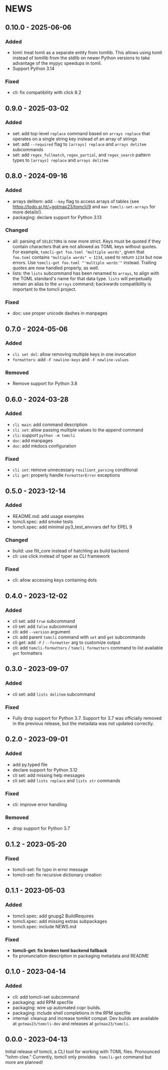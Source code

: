 <!--
Copyright (C) 2023 Maxwell G <maxwell@gtmx.me>
SPDX-License-Identifier: MIT
-->

NEWS
=======

## 0.10.0 - 2025-06-06 <a id='0.10.0'></a>

### Added

- toml: treat tomli as a separate entity from tomllib.
  This allows using tomli instead of tomllib from the stdlib on newer Python
  versions to take advantage of the mypyc speedups in tomli.
- Support Python 3.14

### Fixed

- cli: fix compatibility with click 8.2

## 0.9.0 - 2025-03-02 <a id='0.9.0'></a>

### Added

- set: add top-level `replace` command based on `arrays replace` that operates
  on a single string key instead of an array of strings
- set: add `--required` flag to `[arrays] replace` and `arrays delitem` subcommands
- set: add `regex_fullmatch`, `regex_partial`, and `regex_search` pattern types
  to `[arrays] replace` and `arrays delitem`

## 0.8.0 - 2024-09-16 <a id='0.8.0'></a>

### Added

- arrays delitem: add `--key` flag to access arrays of tables
  (see https://todo.sr.ht/~gotmax23/tomcli/9 and `man tomcli-set-arrays` for more details!).
- packaging: declare support for Python 3.13

### Changed

- all: parsing of `SELECTOR`s is now more strict.
  Keys must be quoted if they contain characters that are not allowed as TOML
  keys without quotes.
  For example, `tomcli-get foo.toml "multiple words"`, given that `foo.toml`
  contains `"multiple words" = 1234`, used to return `1234` but now errors.
  Use `tomcli-get foo.toml "'multiple words'"` instead.
  Trailing quotes are now handled properly, as well.
- lists: the `lists` subcommand has been renamed to `arrays`, to align with the
  TOML standard's name for that data type.
  `lists` will perpetually remain an alias to the `arrays` command;
  backwards compatibility is important to the tomcli project.

### Fixed

- doc: use proper unicode dashes in manpages

## 0.7.0 - 2024-05-06 <a id='0.7.0'></a>

### Added

- `cli set del`: allow removing multiple keys in one invocation
- `formatters`: add `-F newline-keys` and `-F newline-values`

### Removed

- Remove support for Python 3.8

## 0.6.0 - 2024-03-28 <a id='0.6.0'></a>

### Added

- `cli main`: add command description
- `cli set`: allow passing multiple values to the append command
- `cli`: support `python -m tomcli`
- `doc`: add manpages
- `doc`: add mkdocs configuration

### Fixed

- `cli set`: remove unnecessary `resilient_parsing` conditional
- `cli get`: properly handle `FormatterError` exceptions

## 0.5.0 - 2023-12-14 <a id='0.5.0'></a>

### Added

- README.md: add usage examples
- tomcli.spec: add smoke tests
- tomcli.spec: add minimal py3_test_envvars def for EPEL 9

### Changed

- build: use flit_core instead of hatchling as build backend
- cli: use click instead of typer as CLI framework

### Fixed

- cli: allow accessing keys containing dots

## 0.4.0 - 2023-12-02 <a id='0.4.0'></a>

### Added

- cli set: add `true` subcommand
- cli set: add `false` subcommand
- cli: add `--version` argument
- cli: add parent `tomcli` command with `set` and `get` subcommands
- cli get: add `-F` / `--formatter` arg to customize output
- cli: add `tomcli-formatters` / `tomcli formatters` command to list
  available `get` formatters

## 0.3.0 - 2023-09-07 <a id='0.3.0'></a>

### Added

- cli set: add `lists delitem` subcommand

### Fixed

- Fully drop support for Python 3.7.
  Support for 3.7 was officially removed in the previous release, but the
  metadata was not updated correctly.

## 0.2.0 - 2023-09-01 <a id='0.2.0'></a>

### Added

- add py.typed file
- declare support for Python 3.12
- cli set: add missing help messages
- cli set: add `lists replace` and `lists str` commands

### Fixed

- cli: improve error handling

### Removed

- drop support for Python 3.7

## 0.1.2 - 2023-05-20 <a id='0.1.2'></a>

### Fixed

- tomcli-set: fix typo in error message
- tomcli-set: fix recursive dictionary creation

## 0.1.1 - 2023-05-03 <a id='0.1.1'></a>

### Added

- tomcli.spec: add gnupg2 BuildRequires
- tomcli.spec: add missing extras subpackages
- tomcli.spec: include NEWS.md

### Fixed

- **tomcli-get: fix broken toml backend fallback**
- fix pronunciation description in packaging metadata and README

## 0.1.0 - 2023-04-14 <a id='0.1.0'></a>

### Added

- cli: add tomcli-set subcommand
- packaging: add RPM specfile
- packaging: wire up automated copr builds.
- packaging: include shell completions in the RPM specfile
- internal: cleanup and increase tomlkit compat.
  Dev builds are available at `gotmax23/tomcli-dev` and releases at `gotmax23/tomcli`.

## 0.0.0 - 2023-04-13 <a id='0.0.0'></a>

Initial release of tomcli, a CLI tool for working with TOML files.
Pronounced "tohm-clee."
Currently, tomcli only provides ` tomcli-get` command but more are planned!
